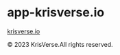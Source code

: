 # app-krisverse.io

<a href="https://itskrisverse.github.io/app-krisverse.io/">krisverse.io</a>

&#169; 2023 KrisVerse.All rights reserved.

